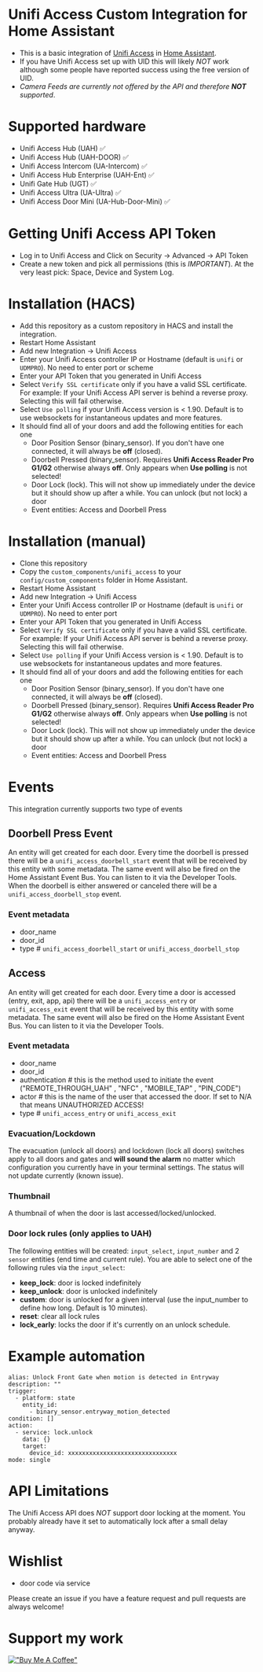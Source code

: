 # Unifi Access Custom Integration for Home Assistant

- This is a basic integration of [Unifi Access](https://ui.com/door-access) in [Home Assistant](https://homeassistant.io). 
- If you have Unifi Access set up with UID this will likely *NOT* work although some people have reported success using the free version of UID. 
- _Camera Feeds are currently not offered by the API and therefore **NOT** supported_.

# Supported hardware
- Unifi Access Hub (UAH) :white_check_mark:
- Unifi Access Hub (UAH-DOOR) :white_check_mark:
- Unifi Access Intercom (UA-Intercom) :white_check_mark:
- Unifi Access Hub Enterprise (UAH-Ent) :white_check_mark:
- Unifi Gate Hub (UGT) :white_check_mark:
- Unifi Access Ultra (UA-Ultra) :white_check_mark:
- Unifi Access Door Mini (UA-Hub-Door-Mini) :white_check_mark:

# Getting Unifi Access API Token
- Log in to Unifi Access and Click on Security -> Advanced -> API Token
- Create a new token and pick all permissions (this is *IMPORTANT*). At the very least pick: Space, Device and System Log.

# Installation (HACS)
- Add this repository as a custom repository in HACS and install the integration.
- Restart Home Assistant
- Add new Integration -> Unifi Access
- Enter your Unifi Access controller IP or Hostname (default is `unifi` or `UDMPRO`). No need to enter port or scheme
- Enter your API Token that you generated in Unifi Access
- Select `Verify SSL certificate` only if you have a valid SSL certificate. For example: If your Unifi Access API server is behind a reverse proxy. Selecting this will fail otherwise.
- Select `Use polling` if your Unifi Access version is < 1.90. Default is to use websockets for instantaneous updates and more features.
- It should find all of your doors and add the following entities for each one
    - Door Position Sensor (binary_sensor). If you don't have one connected, it will always be **off** (closed).
    - Doorbell Pressed (binary_sensor). Requires **Unifi Access Reader Pro G1/G2** otherwise always **off**. Only appears when **Use polling** is not selected!
    - Door Lock (lock). This will not show up immediately under the device but it should show up after a while. You can unlock (but not lock) a door
    - Event entities: Access and Doorbell Press


# Installation (manual)
- Clone this repository
- Copy the `custom_components/unifi_access` to your `config/custom_components` folder in Home Assistant.
- Restart Home Assistant
- Add new Integration -> Unifi Access
- Enter your Unifi Access controller IP or Hostname (default is `unifi` or `UDMPRO`). No need to enter port
- Enter your API Token that you generated in Unifi Access
- Select `Verify SSL certificate` only if you have a valid SSL certificate. For example: If your Unifi Access API server is behind a reverse proxy. Selecting this will fail otherwise.
- Select `Use polling` if your Unifi Access version is < 1.90. Default is to use websockets for instantaneous updates and more features.
- It should find all of your doors and add the following entities for each one
    - Door Position Sensor (binary_sensor). If you don't have one connected, it will always be **off** (closed).
    - Doorbell Pressed (binary_sensor). Requires **Unifi Access Reader Pro G1/G2** otherwise always **off**. Only appears when **Use polling** is not selected!
    - Door Lock (lock). This will not show up immediately under the device but it should show up after a while. You can unlock (but not lock) a door
    - Event entities: Access and Doorbell Press

# Events
This integration currently supports two type of events

## Doorbell Press Event
An entity will get created for each door. Every time the doorbell is pressed there will be a `unifi_access_doorbell_start` event that will be received by this entity with some metadata. The same event will also be fired on the Home Assistant Event Bus. You can listen to it via the Developer Tools. When the doorbell is either answered or canceled there will be a `unifi_access_doorbell_stop` event.

### Event metadata
- door_name
- door_id
- type # `unifi_access_doorbell_start` or `unifi_access_doorbell_stop`

## Access
An entity will get created for each door. Every time a door is accessed (entry, exit, app, api) there will be a `unifi_access_entry` or `unifi_access_exit` event that will be received by this entity with some metadata. The same event will also be fired on the Home Assistant Event Bus. You can listen to it via the Developer Tools.

### Event metadata
- door_name
- door_id
- authentication # this is the method used to initiate the event ("REMOTE_THROUGH_UAH" , "NFC" , "MOBILE_TAP" , "PIN_CODE")
- actor # this is the name of the user that accessed the door. If set to N/A that means UNAUTHORIZED ACCESS!
- type # `unifi_access_entry` or `unifi_access_exit`

### Evacuation/Lockdown
The evacuation (unlock all doors) and lockdown (lock all doors) switches apply to all doors and gates and **will sound the alarm** no matter which configuration you currently have in your terminal settings. The status will not update currently (known issue).

### Thumbnail 
A thumbnail of when the door is last accessed/locked/unlocked.

### Door lock rules (only applies to UAH)
The following entities will be created: `input_select`, `input_number` and 2 `sensor` entities (end time and current rule).
You are able to select one of the following rules via the `input_select`:
- **keep_lock**: door is locked indefinitely
- **keep_unlock**: door is unlocked indefinitely
- **custom**: door is unlocked for a given interval (use the input_number to define how long. Default is 10 minutes).
- **reset**: clear all lock rules
- **lock_early**: locks the door if it's currently on an unlock schedule.

# Example automation

```
alias: Unlock Front Gate when motion is detected in Entryway
description: ""
trigger:
  - platform: state
    entity_id:
      - binary_sensor.entryway_motion_detected
condition: []
action:
  - service: lock.unlock
    data: {}
    target:
      device_id: xxxxxxxxxxxxxxxxxxxxxxxxxxxxxxx
mode: single
```
# API Limitations
The Unifi Access API does *NOT* support door locking at the moment. You probably already have it set to automatically lock after a small delay anyway.

# Wishlist
- door code via service

Please create an issue if you have a feature request and pull requests are always welcome!

# Support my work
[!["Buy Me A Coffee"](https://www.buymeacoffee.com/assets/img/custom_images/orange_img.png)](https://www.buymeacoffee.com/aniskadri)
